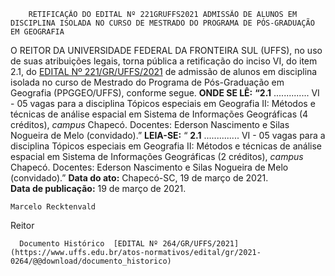         RETIFICAÇÃO DO EDITAL Nº 221GRUFFS2021 ADMISSÃO DE ALUNOS EM DISCIPLINA ISOLADA NO CURSO DE MESTRADO DO PROGRAMA DE PÓS-GRADUAÇÃO EM GEOGRAFIA  

 O REITOR DA UNIVERSIDADE FEDERAL DA FRONTEIRA SUL (UFFS), no uso de suas atribuições legais, torna pública a retificação do inciso VI, do item 2.1, do [EDITAL Nº 221/GR/UFFS/2021](https://www.uffs.edu.br/atos-normativos/edital/gr/2021-0221) de admissão de alunos em disciplina isolada no curso de Mestrado do Programa de Pós-Graduação em Geografia (PPGGEO/UFFS), conforme segue.   **ONDE SE LÊ:** **“2.1**  .............. VI - 05 vagas para a disciplina Tópicos especiais em Geografia II: Métodos e técnicas de análise espacial em Sistema de Informações Geográficas (4 créditos), *campus*  Chapecó. Docentes: Ederson Nascimento e Silas Nogueira de Melo (convidado).”   **LEIA-SE:** “ **2.1**  .............. VI - 05 vagas para a disciplina Tópicos especiais em Geografia II: Métodos e técnicas de análise espacial em Sistema de Informações Geográficas (2 créditos), *campus*  Chapecó. Docentes: Ederson Nascimento e Silas Nogueira de Melo (convidado).”        **Data do ato:** Chapecó-SC, 19 de março de 2021.   
 **Data de publicação:**  19 de março de 2021. 

    Marcelo Recktenvald   
 Reitor 

      Documento Histórico  [EDITAL Nº 264/GR/UFFS/2021](https://www.uffs.edu.br/atos-normativos/edital/gr/2021-0264/@@download/documento_historico)     
      